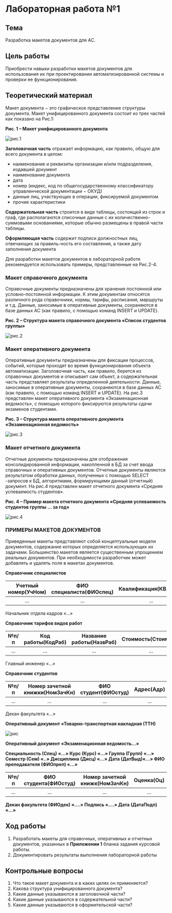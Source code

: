 # Лабораторная работа №1 #

## Тема ##

Разработка макетов документов для АС.

## Цель работы ##

Приобрести навыки разработки макетов документов для использования их при проектировании автоматизированной системы и проверки ее функционирования.

## Теоретический материал ##

Макет документа $-$ это графическое представление структуры документа. Макет унифицированного документа состоит из трех частей как показано на Рис.1:

**Рис. 1 – Макет унифицированного документа**

![рис.1](images/img_1_maket_un_doc.png)

**Заголовочная часть** отражает информацию, как правило, общую для всего документа в целом:
+ наименование и реквизиты организации и/или подразделения, издавшей документ
+ наименование документа
+ дата
+ номер (индекс, код по общегосударственному классификатору управленческой документации $-$ ОКУД) 
+ данные лиц, участвующих в операции, фиксируемой документом
+ прочие характеристики

**Содержательная часть** строится в виде таблицы, состоящей из строк и граф, где располагаются списочные данные с их количественно-суммовыми основаниями, которые обычно размещены в правой части таблицы.

**Оформляющая часть** содержит подписи должностных лиц, отвечающих за правиль-ность его составления, а также дату заполнения документа

Для разработки макетов документов в лабораторной работе рекомендуется использовать примеры, представленные на Рис.2-4.

### Макет справочного документа ###

Справочные документы предназначены для хранения постоянной или условно-постоянной информации. К этим документам относятся различного рода справочники, нормы, тарифы, расписания, маршруты и т.д. Данные, заносимые в оперативные документы, сохраняются в базе данных АС (как правило, с помощью команд INSERT и UPDATE).

**Рис. 2 – Структура макета справочного документа «Список студентов группы»**

![рис.2](images/img_2_maket_sprav_doc.png)

### Макет оперативного документа ###

Оперативные документы предназначены для фиксации процессов, событий, которые проходят во время функционирования объекта автоматизации. Заголовочная часть, как правило, берется из справочных документов и описывает сам объект, а содержательная часть представляет результаты определенной деятельности. Данные, заносимые в оперативные документы, сохраняются в базе данных АС (как  правило, с помощью команд INSERT и UPDATE). На рис.3 представлен макет оперативного документа «Экзаменационная ведомость», с помощью которого фиксируются результаты сдачи экзаменов студентами.

**Рис. 3 – Структура макета оперативного документа «Экзаменационная ведомость»**

![рис.3](images/img_3_struct_maket.png)

### Макет отчетного документа ###

Отчетные документы предназначены для отображения консолидированной информации, накопленной в БД за счет ввода справочных и оперативных документов. Отчетные документы являются результатом обработки данных, полученных с помощью SELECT -запросов к БД, алгоритмами, формирующими данный (отчетный) документ. На рис.4 представлен макет отчетного документа «Средняя успеваемость студентов».

**Рис. 4 – Пример макета отчетного документа «Средняя успеваемость студентов группы ... за год»**

![рис.4](images/img_4_examp_maket.png)

### ПРИМЕРЫ МАКЕТОВ ДОКУМЕНТОВ ###

Приведенные макеты представляют собой концептуальные модели документов, содержание которых определяется использующих их задачами. Большинство макетов является существенным упрощением реальных документов. При необходимости разработчик может добавлять и удалять поля в макетах документов.

**Справочник специалистов**

| Учетный номер(УчНом) | ФИО специалиста(ФИОспец)| Квалификация(КВАЛИФ)| Дата рождения(ДатаРожд)|
|:----------:|:----------:|:-------------:|:-------------:|
| ... | ... | ...|... |

Начальник отдела кадров «…»

**Справочник тарифов видов работ**

| №п/п| Код работы(КодРаб)| Название работы(НазвРаб)|Стоимость(СтоимРаб)|Время выполнения(ВремВып)| Другие|
|:----------:|:----------:|:-------------:|:-------------:|:-------------:|:-------------:|
| ... | ... | ...|... | ...| ...|

Главный инженер «…»

**Справочник студентов**

|№п/п | Номер зачетной книжки(НомЗачКн)|ФИО студент(ФИОстуд)|Адрес(Адр)| Дата рождения(ДатаРожд)|
|:----------:|:----------:|:-------------:|:-------------:|:-------------:|
| ... | ... | ...|... |... |

Декан факультета «…»

**Оперативный документ «Товарно-транспортная накладная (ТТН)**

![рис](images/oper_doc_tovar_transp.png)

**Оперативный документ «Экзаменационная ведомость…»**

**Специальность (Спец) «…»      Курс (Курс)            «…»     Группа (Групп) «…»**
**Семестр (Сем) «..» Дисциплина (Дисц) «…»    Дата (ДатВыд)«…»  ФИО преподавателя (ФИОпреп) «…»**

|№п/п | ФИО студента(ФИОстуд)|Номер зачетной книжк(НомЗачКн)|Оценка(Оц)| Подпись|
|:----------:|:----------:|:-------------:|:-------------:|:-------------:|
| ... | ... | ...|... |... |

**Декан факультета  (ФИОдек) «….»  Подпись   «….»  Дата  (ДатаПодп)   «…»**

## Ход работы ##

1. Разработать макеты для справочных, оперативных и отчетных документов, указанных в **Приложении 1** бланка задания курсовой работы.
2. Документировать результаты выполнения лабораторной работы

## Контрольные вопросы ##

1. Что такое макет документа и в каких целях он применяется?
2. Какова структура унифицированного документа?
3. Какие данные указываются в заголовочной части?
4. Какие данные указываются в содержательной части?
5. Какие данные указываются в оформительской части?